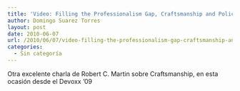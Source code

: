 ```yaml
---
title: 'Video: Filling the Professionalism Gap, Craftsmanship and Policy'
author: Domingo Suarez Torres
layout: post
date: 2010-06-07
url: /2010/06/07/video-filling-the-professionalism-gap-craftsmanship-and-policy/
categories:
  - Sin categoría
---
```

Otra excelente charla de Robert C. Martin sobre Craftsmanship, en esta ocasión desde el Devoxx &#8217;09



<div id="wp_fb_like_button" style="margin:5px 0;float:none;height:100px;">
  <fb:like href="http://artesanos.de/software/2010/06/07/video-filling-the-professionalism-gap-craftsmanship-and-policy/" send="false" layout="like" width="450" show_faces="true" font="arial" action="" colorscheme="light"></fb:like>
</div>